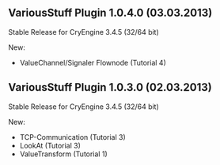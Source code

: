 VariousStuff Plugin 1.0.4.0 (03.03.2013)
---------------------------
Stable Release for CryEngine 3.4.5 (32/64 bit)

New:
* ValueChannel/Signaler Flownode (Tutorial 4)

VariousStuff Plugin 1.0.3.0 (02.03.2013)
---------------------------
Stable Release for CryEngine 3.4.5 (32/64 bit)

New:
* TCP-Communication (Tutorial 3)
* LookAt (Tutorial 3)
* ValueTransform (Tutorial 1)